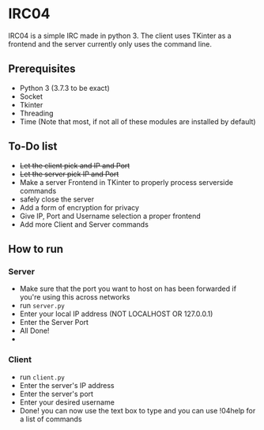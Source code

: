 # IRC04
IRC04 is a simple IRC made in python 3. The client uses TKinter as a frontend and the server currently only uses the command line.

## Prerequisites
* Python 3 (3.7.3 to be exact)
* Socket
* Tkinter
* Threading
* Time
(Note that most, if not all of these modules are installed by default)

## To-Do list
* ~~Let the client pick and IP and Port~~
* ~~Let the server pick IP and Port~~
* Make a server Frontend in TKinter to properly process serverside commands
* safely close the server
* Add a form of encryption for privacy
* Give IP, Port and Username selection a proper frontend
* Add more Client and Server commands

## How to run

### Server
* Make sure that the port you want to host on has been forwarded if you're using this across networks
* run ```server.py```
* Enter your local IP address (NOT LOCALHOST OR 127.0.0.1)
* Enter the Server Port
* All Done!
* 
### Client
* run ```client.py```
* Enter the server's IP address
* Enter the server's port
* Enter your desired username
* Done! you can now use the text box to type and you can use !04help for a list of commands
